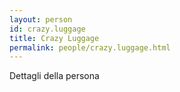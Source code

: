 ```yaml
---
layout: person
id: crazy.luggage
title: Crazy Luggage
permalink: people/crazy.luggage.html
---
```


Dettagli della persona